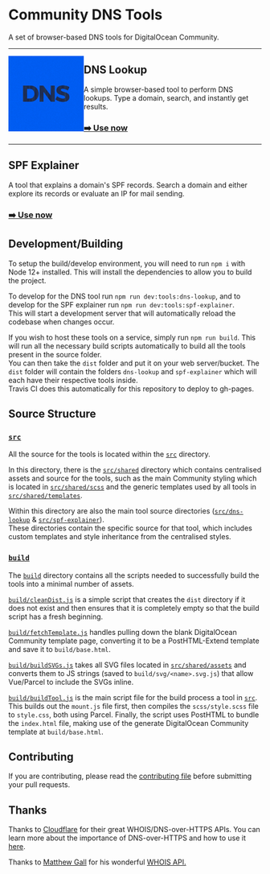 # Community DNS Tools

A set of browser-based DNS tools for DigitalOcean Community.

---

<a href="https://www.digitalocean.com/community/tools/dns">
    <img src="src/static/dns-lookup.svg" alt="" align="left" width="150"/>
</a>

## DNS Lookup

A simple browser-based tool to perform DNS lookups. Type a domain, search, and instantly get results.

### [➡️ Use now](https://www.digitalocean.com/community/tools/dns)

---

<a href="https://www.digitalocean.com/community/tools/spf">
    <img src="src/static/spf-explainer.svg" alt="" align="left" width="150"/>
</a>

## SPF Explainer

A tool that explains a domain's SPF records. Search a domain and either explore its records or evaluate an IP for mail sending.

### [➡️ Use now](https://www.digitalocean.com/community/tools/spf)

## Development/Building

To setup the build/develop environment, you will need to run `npm i` with Node 12+ installed. This will install the
 dependencies to allow you to build the project.

To develop for the DNS tool run `npm run dev:tools:dns-lookup`, and to develop for the SPF explainer run
 `npm run dev:tools:spf-explainer`.\
This will start a development server that will automatically reload the codebase when changes occur.

If you wish to host these tools on a service, simply run `npm run build`. This will run all the necessary build scripts
 automatically to build all the tools present in the source folder.\
You can then take the `dist` folder and put it on your web server/bucket. The `dist` folder will contain the folders
 `dns-lookup` and `spf-explainer` which will each have their respective tools inside.\
Travis CI does this automatically for this repository to deploy to gh-pages.

## Source Structure

### [`src`](./src)

All the source for the tools is located within the [`src`](./src) directory.

In this directory, there is the [`src/shared`](./src/shared) directory which contains centralised assets and source for
 the tools, such as the main Community styling which is located in [`src/shared/scss`](./src/shared/scss) and the
 generic templates used by all tools in [`src/shared/templates`](./src/shared/templates).
 
Within this directory are also the main tool source directories ([`src/dns-lookup`](./src/dns-lookup) &
 [`src/spf-explainer`](./src/spf-explainer)).\
These directories contain the specific source for that tool, which includes custom templates and style inheritance from
 the centralised styles.
 
### [`build`](./build)

The [`build`](./build) directory contains all the scripts needed to successfully build the tools into a minimal number
 of assets.
 
[`build/cleanDist.js`](./build/cleanDist.js) is a simple script that creates the `dist` directory if it does not exist
 and then ensures that it is completely empty so that the build script has a fresh beginning.

[`build/fetchTemplate.js`](./build/fetchTemplate.js) handles pulling down the blank DigitalOcean Community template
 page, converting it to be a PostHTML-Extend template and save it to `build/base.html`.

[`build/buildSVGs.js`](./build/buildSVGs.js) takes all SVG files located in [`src/shared/assets`](./src/shared/assets)
 and converts them to JS strings (saved to `build/svg/<name>.svg.js`) that allow Vue/Parcel to include the SVGs inline.

[`build/buildTool.js`](./build/buildTool.js) is the main script file for the build process a tool in [`src`](./src).
This builds out the `mount.js` file first, then compiles the `scss/style.scss` file to `style.css`, both using Parcel.
Finally, the script uses PostHTML to bundle the `index.html` file, making use of the generate DigitalOcean Community
 template at `build/base.html`.

## Contributing

If you are contributing, please read the [contributing file](CONTRIBUTING.md) before submitting your pull requests.

## Thanks

Thanks to [Cloudflare](https://cloudflare.com) for their great WHOIS/DNS-over-HTTPS APIs.
You can learn more about the importance of DNS-over-HTTPS and how to use it [here](https://developers.cloudflare.com/1.1.1.1/dns-over-https/).

Thanks to [Matthew Gall](https://twitter.com/matthewgall) for his wonderful [WHOIS API.](https://whoisjs.com/)

